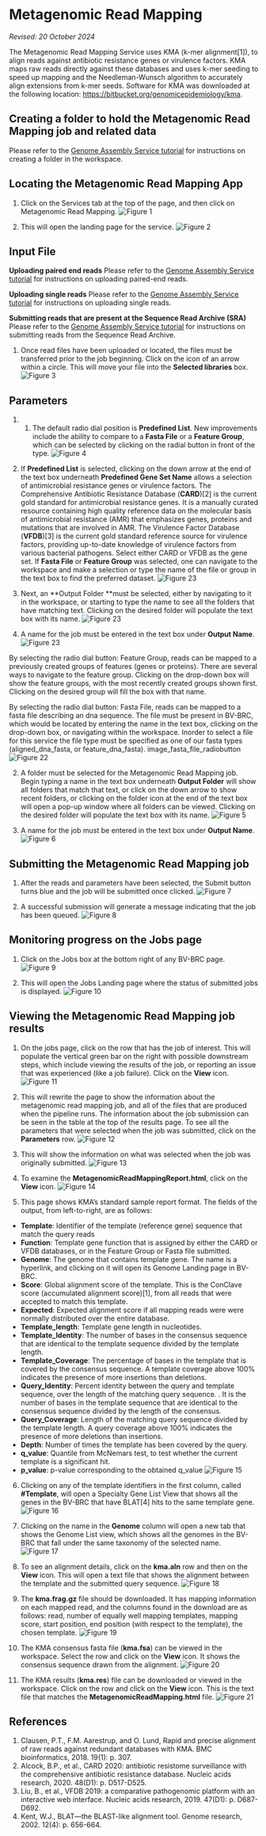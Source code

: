 # Metagenomic Read Mapping

*Revised: 20 October 2024*

The Metagenomic Read Mapping Service uses KMA (k-mer alignment[1]), to align reads against antibiotic resistance genes or virulence factors. KMA maps raw reads directly against these databases and uses k-mer seeding to speed up mapping and the Needleman-Wunsch algorithm to accurately align extensions from k-mer seeds. Software for KMA was downloaded at the following location: https://bitbucket.org/genomicepidemiology/kma.

## Creating a folder to hold the Metagenomic Read Mapping job and related data

Please refer to the [Genome Assembly Service tutorial](/tutorial/genome_assembly/assembly) for instructions on creating a folder in the workspace.

## Locating the Metagenomic Read Mapping App

1.	Click on the Services tab at the top of the page, and then click on Metagenomic Read Mapping. 
![Figure 1](./images/Picture1.png "Figure 1")

2.	This will open the landing page for the service. 
![Figure 2](./images/Picture2.png "Figure 2")

## Input File

**Uploading paired end reads**
Please refer to the [Genome Assembly Service tutorial](/tutorial/genome_assembly/assembly) for instructions on uploading paired-end reads. 

**Uploading single reads**
Please refer to the [Genome Assembly Service tutorial](/tutorial/genome_assembly/assembly) for instructions on uploading single reads. 

**Submitting reads that are present at the Sequence Read Archive (SRA)**
Please refer to the [Genome Assembly Service tutorial](/tutorial/genome_assembly/assembly) for instructions on submitting reads from the Sequence Read Archive. 

1.	Once read files have been uploaded or located, the files must be transferred prior to the job beginning.  Click on the icon of an arrow within a circle. This will move your file into the **Selected libraries** box. 
![Figure 3](./images/Picture3.png "Figure 3")

## Parameters

1.	1.	The default radio dial position is **Predefined List**.  New improvements include the ability to compare to a **Fasta File** or a **Feature Group**, which can be selected by clicking on the radial button in front of the type.
![Figure 4](./images/CHANGE.png "Figure 4")


2.	If **Predefined List** is selected, clicking on the down arrow at the end of the text box underneath **Predefined Gene Set Name** allows a selection of  antimicrobial resistance genes or virulence factors.  The Comprehensive Antibiotic Resistance Database (**CARD**)[2] is the current gold standard for antimicrobial resistance genes. It is a manually curated resource containing high quality reference data on the molecular basis of antimicrobial resistance (AMR) that emphasizes genes, proteins and mutations that are involved in AMR. The Virulence Factor Database (**VFDB**)[3] is the current gold standard reference source for virulence factors, providing up-to-date knowledge of virulence factors from various bacterial pathogens. Select either CARD or VFDB as the gene set. If **Fasta File** or **Feature Group** was selected, one can navigate to the workspace and make a selection or type the name of the file or group in the text box to find the preferred dataset.
![Figure 23](./images/CHANGE.png "Figure 23")

3.	Next, an **Output Folder **must be selected, either by navigating to it in the workspace, or starting to type the name to see  all the folders that have matching text. Clicking on the desired folder will populate the text box with its name.
![Figure 23](./images/CHANGE.png "Figure 23")
  
4.	A name for the job must be entered in the text box under **Output Name**. 
![Figure 23](./images/CHANGE.png "Figure 23")

By selecting the radio dial button: Feature Group, reads can be mapped to a previously created groups of features (genes or proteins). There are several ways to navigate to the feature group. Clicking on the drop-down box will show the feature groups, with the most recently created groups shown first. Clicking on the desired group will fill the box with that name.


By selecting the radio dial button: Fasta File, reads can be mapped to a fasta file describing an dna sequence. The file must be present in BV-BRC, which would be located by entering the name in the text box, clicking on the drop-down box, or navigating within the workspace. Inorder to select a file for this service the file type must be specified as one of our fasta types (aligned_dna_fasta, or feature_dna_fasta).
image_fasta_file_radiobutton
![Figure 22](./images/image_fasta_file_radiobutton.png "Figure 22")

2.	A folder must be selected for the Metagenomic Read Mapping job. Begin typing a name in the text box underneath **Output Folder** will show all folders that match that text, or click on the down arrow to show recent folders, or clicking on the folder icon at the end of the text box will open a pop-up window where all folders can be viewed.  Clicking on the desired folder will populate the text box with its name. 
![Figure 5](./images/Picture5.png "Figure 5")

3.	A name for the job must be entered in the text box under **Output Name**.  
![Figure 6](./images/Picture6.png "Figure 6")

## Submitting the Metagenomic Read Mapping job

1.	After the reads and parameters have been selected, the Submit button turns blue and the job will be submitted once clicked. 
![Figure 7](./images/CHANGE.png "Figure 7")

2.	A successful submission will generate a message indicating that the job has been queued. 
![Figure 8](./images/Picture8.png "Figure 8")

## Monitoring progress on the Jobs page

1.	Click on the Jobs box at the bottom right of any BV-BRC page. 
![Figure 9](./images/Picture9.png "Figure 9")

2.	This will open the Jobs Landing page where the status of submitted jobs is displayed. 
![Figure 10](./images/Picture10.png "Figure 10")

## Viewing the Metagenomic Read Mapping job results

1.	On the jobs page, click on the row that has the job of interest.  This will populate the vertical green bar on the right with possible downstream steps, which include viewing the results of the job, or reporting an issue that was experienced (like a job failure).  Click on the **View** icon. 
![Figure 11](./images/Picture11.png "Figure 11")

2.	This will rewrite the page to show the information about the metagenomic read mapping job, and all of the files that are produced when the pipeline runs.  The information about the job submission can be seen in the table at the top of the results page.  To see all the parameters that were selected when the job was submitted, click on the **Parameters** row. 
![Figure 12](./images/Picture12.png "Figure 12")

3.	This will show the information on what was selected when the job was originally submitted. 
![Figure 13](./images/Picture13.png "Figure 13")

4.	To examine the **MetagenomicReadMappingReport.html**, click on the **View** icon. 
![Figure 14](./images/Picture14.png "Figure 14")

5.	This page shows KMA’s standard sample report format. The fields of the output, from left-to-right, are as follows:
   * **Template**: Identifier of the template (reference gene) sequence that match the query reads
   * **Function**: Template gene function that is assigned by either the CARD or VFDB databases, or in the Feature Group or Fasta file submitted.
   * **Genome**: The genome that contains template gene.  The name is a hyperlink, and clicking on it will open its Genome Landing page in BV-BRC.
   * **Score**: Global alignment score of the template.  This is the ConClave score (accumulated alignment score)[1], from all reads that were accepted to match this template.
   * **Expected**: Expected alignment score if all mapping reads were were normally distributed over the entire database.
   * **Template_length**: Template gene length in nucleotides.
   * **Template_Identity**: The number of bases in the consensus sequence that are identical to the template sequence divided by the template length.
   * **Template_Coverage**: The percentage of bases in the template that is covered by the consensus sequence. A template coverage above 100% indicates the presence of more insertions than deletions.
   * **Query_Identity**: Percent identity between the query and template sequence, over the length of the matching query sequence. .  It is the number of bases in the template sequence that are identical to the consensus sequence divided by the length of the consensus.
   * **Query_Coverage**: Length of the matching query sequence divided by the template length. A query coverage above 100% indicates the presence of more deletions than insertions.
   * **Depth**: Number of times the template has been covered by the query.
   * **q_value**: Quantile from McNemars test, to test whether the current template is a significant hit.
   * **p_value**: p-value corresponding to the obtained q_value 
![Figure 15](./images/Picture15.png "Figure 15")

6.	Clicking on any of the template identifiers in the first column, called **#Template**, will open a Specialty Gene List View that shows all the genes in the BV-BRC that have BLAT[4] hits to the same template gene. 
![Figure 16](./images/Picture16.png "Figure 16")

7.	Clicking on the name in the **Genome** column will open a new tab that shows the Genome List view, which shows all the genomes in the BV-BRC that fall under the same taxonomy of the selected name. 
![Figure 17](./images/Picture17.png "Figure 17")

8.	To see an alignment details, click on the **kma.aln** row and then on the **View** icon.  This will open a text file that shows the alignment between the template and the submitted query sequence. 
![Figure 18](./images/Picture18.png "Figure 18")

9.	The **kma.frag.gz** file should be downloaded. It has mapping information on each mapped read, and the columns found in the download are as follows: read, number of equally well mapping templates, mapping score, start position, end position (with respect to the template), the chosen template. 
![Figure 19](./images/Picture19.png "Figure 19")

10.	The KMA consensus fasta file (**kma.fsa**) can be viewed in the workspace. Select the row and click on the **View** icon.  It shows the consensus sequence drawn from the alignment. 
![Figure 20](./images/Picture20.png "Figure 20")

11.	The KMA results (**kma.res**) file can be downloaded or viewed in the workspace. Click on the row and click on the **View** icon.  This is the text file that matches the **MetagenomicReadMapping.html** file. 
![Figure 21](./images/Picture21.png "Figure 21")

## References 

1.	Clausen, P.T., F.M. Aarestrup, and O. Lund, Rapid and precise alignment of raw reads against redundant databases with KMA. BMC bioinformatics, 2018. 19(1): p. 307.
2.	Alcock, B.P., et al., CARD 2020: antibiotic resistome surveillance with the comprehensive antibiotic resistance database. Nucleic acids research, 2020. 48(D1): p. D517-D525.
3.	Liu, B., et al., VFDB 2019: a comparative pathogenomic platform with an interactive web interface. Nucleic acids research, 2019. 47(D1): p. D687-D692.
4.	Kent, W.J., BLAT—the BLAST-like alignment tool. Genome research, 2002. 12(4): p. 656-664.

